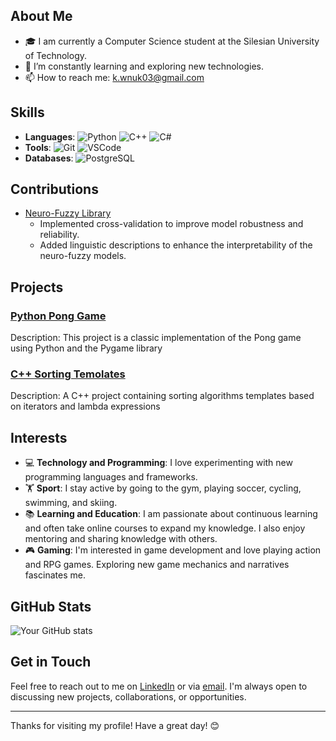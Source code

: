 ## About Me

- 🎓 I am currently a Computer Science student at the Silesian University of Technology.
- 🌱 I’m constantly learning and exploring new technologies.
- 📫 How to reach me: k.wnuk03@gmail.com

## Skills

- **Languages**: ![Python](https://img.shields.io/badge/-Python-3776AB?logo=python&logoColor=white&style=flat) ![C++](https://img.shields.io/badge/-C++-00599C?logo=cplusplus&logoColor=white&style=flat) ![C#](https://img.shields.io/badge/C%23-239120?style=flat&logo=c-sharp&logoColor=white)
- **Tools**: ![Git](https://img.shields.io/badge/-Git-F05032?logo=git&logoColor=white&style=flat) ![VSCode](https://img.shields.io/badge/-VS%20Code-007ACC?logo=visual-studio-code&logoColor=white&style=flat)
- **Databases**: ![PostgreSQL](https://img.shields.io/badge/-PostgreSQL-336791?logo=postgresql&logoColor=white&style=flat)

## Contributions

- [Neuro-Fuzzy Library](https://github.com/ksiminski/neuro-fuzzy-library)
  - Implemented cross-validation to improve model robustness and reliability.
  - Added linguistic descriptions to enhance the interpretability of the neuro-fuzzy models.

## Projects

### [Python Pong Game](https://github.com/vnuczek/Pong)
Description: This project is a classic implementation of the Pong game using Python and the Pygame library

### [C++ Sorting Temolates](https://github.com/vnuczek/Sorting-Templates-Cpp)
Description: A C++ project containing sorting algorithms templates based on iterators and lambda expressions

## Interests

- 💻 **Technology and Programming**: I love experimenting with new programming languages and frameworks.
- 🏋️ **Sport**: I stay active by going to the gym, playing soccer, cycling, swimming, and skiing.
- 📚 **Learning and Education**: I am passionate about continuous learning and often take online courses to expand my knowledge. I also enjoy mentoring and sharing knowledge with others.
- 🎮 **Gaming**: I'm interested in game development and love playing action and RPG games. Exploring new game mechanics and narratives fascinates me.

  
## GitHub Stats

![Your GitHub stats](https://github-readme-stats.vercel.app/api?username=vnuczek&show_icons=true&theme=radical)

## Get in Touch

Feel free to reach out to me on [LinkedIn](https://www.linkedin.com/in/konrad-wnuk/) or via [email](mailto:k.wnuk03@gmail.com). I'm always open to discussing new projects, collaborations, or opportunities.

---

Thanks for visiting my profile! Have a great day! 😊
